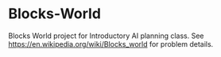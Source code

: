 # Blocks-World
Blocks World project for Introductory AI planning class. See https://en.wikipedia.org/wiki/Blocks_world for problem details.
